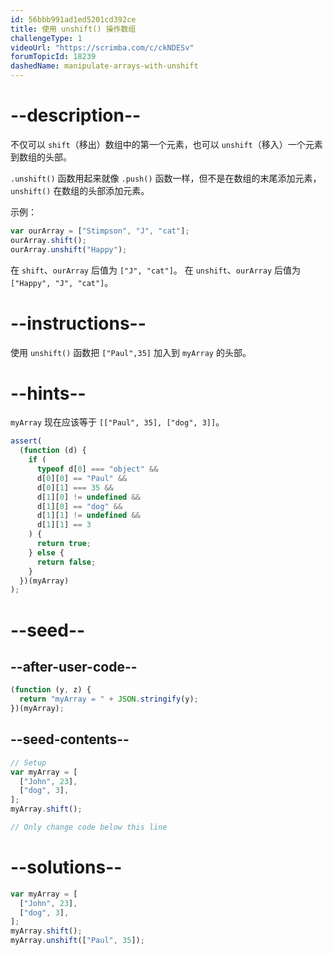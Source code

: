 ```yaml
---
id: 56bbb991ad1ed5201cd392ce
title: 使用 unshift() 操作数组
challengeType: 1
videoUrl: "https://scrimba.com/c/ckNDESv"
forumTopicId: 18239
dashedName: manipulate-arrays-with-unshift
---
```


# --description--

不仅可以 `shift`（移出）数组中的第一个元素，也可以 `unshift`（移入）一个元素到数组的头部。

`.unshift()` 函数用起来就像 `.push()` 函数一样，但不是在数组的末尾添加元素，`unshift()` 在数组的头部添加元素。

示例：

```js
var ourArray = ["Stimpson", "J", "cat"];
ourArray.shift();
ourArray.unshift("Happy");
```

在 `shift`、`ourArray` 后值为 `["J", "cat"]`。 在 `unshift`、`ourArray` 后值为 `["Happy", "J", "cat"]`。

# --instructions--

使用 `unshift()` 函数把 `["Paul",35]` 加入到 `myArray` 的头部。

# --hints--

`myArray` 现在应该等于 `[["Paul", 35], ["dog", 3]]`。

```js
assert(
  (function (d) {
    if (
      typeof d[0] === "object" &&
      d[0][0] == "Paul" &&
      d[0][1] === 35 &&
      d[1][0] != undefined &&
      d[1][0] == "dog" &&
      d[1][1] != undefined &&
      d[1][1] == 3
    ) {
      return true;
    } else {
      return false;
    }
  })(myArray)
);
```

# --seed--

## --after-user-code--

```js
(function (y, z) {
  return "myArray = " + JSON.stringify(y);
})(myArray);
```

## --seed-contents--

```js
// Setup
var myArray = [
  ["John", 23],
  ["dog", 3],
];
myArray.shift();

// Only change code below this line
```

# --solutions--

```js
var myArray = [
  ["John", 23],
  ["dog", 3],
];
myArray.shift();
myArray.unshift(["Paul", 35]);
```
